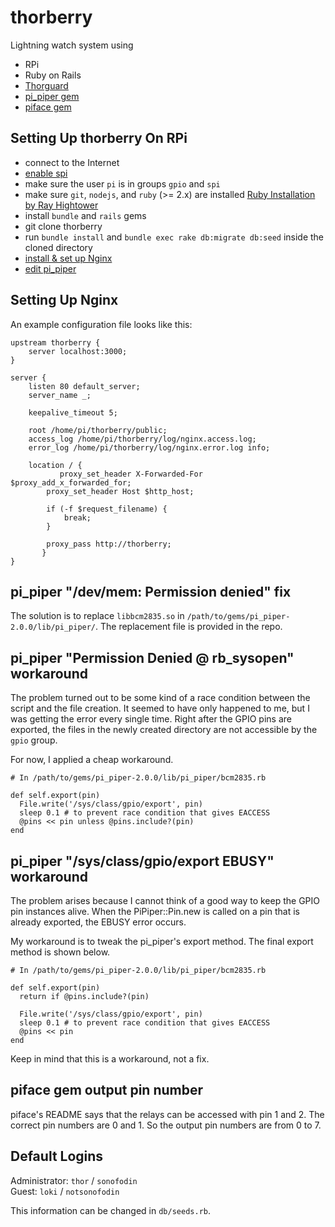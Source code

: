 # thorberry
Lightning watch system using 
 - RPi
 - Ruby on Rails
 - [Thorguard](http://thorguard.com/)
 - [pi_piper gem](https://github.com/jwhitehorn/pi_piper)
 - [piface gem](https://github.com/blakejakopovic/piface)

## Setting Up thorberry On RPi
 - connect to the Internet
 - [enable spi](https://www.raspberrypi.org/documentation/hardware/raspberrypi/spi/README.md)
 - make sure the user `pi` is in groups `gpio` and `spi`
 - make sure `git`, `nodejs`, and `ruby` (>= 2.x) are installed [Ruby Installation by Ray Hightower](http://rayhightower.com/blog/2012/12/03/ruby-on-raspberry-pi/)
 - install `bundle` and `rails` gems
 - git clone thorberry
 - run `bundle install` and `bundle exec rake db:migrate db:seed` inside the cloned directory
 - [install & set up Nginx](#nginx-setup)
 - [edit pi_piper](#export-ebusy)
 
## Setting Up Nginx <a name="nginx-setup"></a>
An example configuration file looks like this:

    upstream thorberry {
        server localhost:3000;
    }

    server {
        listen 80 default_server;
        server_name _;

        keepalive_timeout 5;

        root /home/pi/thorberry/public;
        access_log /home/pi/thorberry/log/nginx.access.log;
        error_log /home/pi/thorberry/log/nginx.error.log info;

        location / {
	           proxy_set_header X-Forwarded-For $proxy_add_x_forwarded_for;
            proxy_set_header Host $http_host;
            
            if (-f $request_filename) {
                break;
            }
            
            proxy_pass http://thorberry;
	       }
    }

## pi_piper "/dev/mem: Permission denied" fix
The solution is to replace `libbcm2835.so` in `/path/to/gems/pi_piper-2.0.0/lib/pi_piper/`.
The replacement file is provided in the repo.

## pi_piper "Permission Denied @ rb_sysopen" workaround
The problem turned out to be some kind of a race condition between the script and the file creation.
It seemed to have only happened to me, but I was getting the error every single time.
Right after the GPIO pins are exported, the files in the newly created directory are not accessible by the `gpio` group.

For now, I applied a cheap workaround.

    # In /path/to/gems/pi_piper-2.0.0/lib/pi_piper/bcm2835.rb
    
    def self.export(pin)
      File.write('/sys/class/gpio/export', pin)
      sleep 0.1 # to prevent race condition that gives EACCESS
      @pins << pin unless @pins.include?(pin)
    end
    
## pi_piper "/sys/class/gpio/export EBUSY" workaround <a name="export-ebusy"></a>
The problem arises because I cannot think of a good way to keep the GPIO pin instances alive.
When the PiPiper::Pin.new is called on a pin that is already exported, the EBUSY error occurs.

My workaround is to tweak the pi_piper's export method. The final export method is shown below. 

    # In /path/to/gems/pi_piper-2.0.0/lib/pi_piper/bcm2835.rb
    
    def self.export(pin)
      return if @pins.include?(pin)
      
      File.write('/sys/class/gpio/export', pin)
      sleep 0.1 # to prevent race condition that gives EACCESS
      @pins << pin
    end
Keep in mind that this is a workaround, not a fix.

## piface gem output pin number
piface's README says that the relays can be accessed with pin 1 and 2.
The correct pin numbers are 0 and 1. So the output pin numbers are from 0 to 7.

## Default Logins
Administrator: `thor` / `sonofodin`  
Guest: `loki` / `notsonofodin`

This information can be changed in `db/seeds.rb`.
